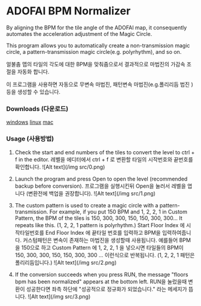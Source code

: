# ADOFAI BPM Normalizer

By aligning the BPM for the tile angle of the ADOFAI map, it  consequently automates the acceleration adjustment of the Magic Circle.

This program allows you to automatically create a non-transmission magic circle, a pattern-transmission magic circle(e.g. polyrhythm), and so on.

얼불춤 맵의 타일의 각도에 대한 BPM을 맞춰줌으로서 결과적으로 마법진의 가감속 조절을 자동화 합니다.

이 프로그램을 사용하면 자동으로 무변속 마법진, 패턴변속 마법진(e.g.폴리리듬 법진 ) 등을 생성할 수 있습니다.

### Downloads (다운로드)
[windows](https://github.com/noname0310/AdofaiBpmNormalizer/releases/download/1.0.0/AdofaiBpmNormalizerWin.zip) [linux](https://github.com/noname0310/AdofaiBpmNormalizer/releases/download/1.0.0/AdofaiBpmNormalizerLinux.zip) [mac](https://github.com/noname0310/AdofaiBpmNormalizer/releases/download/1.0.0/AdofaiBpmNormalizerOsx.app.zip)

### Usage (사용방법)

1. Check the start and end numbers of the tiles to convert the level to ctrl + f in the editor.
레벨을 에디터에서 ctrl + f 로 변환할 타일의 시작번호와 끝번호를 확인합니다.
![Alt text](/img src/0.png)

2. Launch the program and press Open to open the level (recommended backup before conversion).
프로그램을 실행시킨뒤 Open을 눌러서 레벨을 엽니다 (변환전에 백업을 권장합니다).
![Alt text](/img src/1.png)

3. The custom pattern is used to create a magic circle with a pattern-transmission. For example, if you put 150 BPM and 1, 2, 2, 1 in Custom  Pattern, the BPM of the tiles is 150, 300, 300, 150, 150, 300, 300... It repeats like this. (1, 2, 2, 1 pattern is polyrhythm.)
Start Floor Index 에 시작타일번호를 End Floor Index 에 끝타일 번호를 입력하고 BPM을 입력하여줍니다.
커스텀패턴은 변속이 존재하는 마법진을 생성할때 사용됩니다. 예를들어 BPM을 150으로 하고 Custom Pattern 에 1, 2, 2, 1 을 넣으시면 타일들의 BPM이 150, 300, 300, 150, 150, 300, 300 ... 이런식으로 반복됩니다. (1, 2, 2, 1 패턴은  폴리리듬입니다.)
![Alt text](/img src/2.png)

4. If the conversion succeeds when you press RUN, the message "floors bpm has been normalized" appears at the bottom left.
RUN을 눌렀을때 변환이 성공한다면 좌측 하단에 "성공적으로 정규화가 되었습니다." 라는 메세지가 뜹니다.
![Alt text](/img src/3.png)